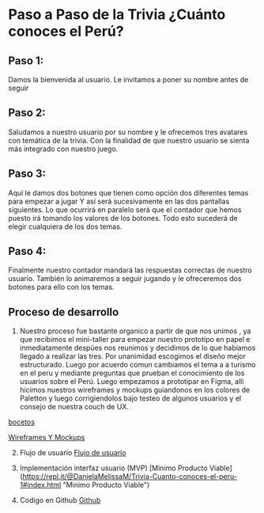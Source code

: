 # Paso a Paso de la Trivia ¿Cuánto conoces el Perú?

## Paso 1:
Damos la bienvenida al usuario. Le invitamos a poner su nombre antes de seguir

## Paso 2:
Saludamos a nuestro usuario por su nombre y le ofrecemos tres avatares con temática de la trivia. Con la finalidad de que nuestro usuario se sienta más integrado con nuestro juego.

## Paso 3:
Aquí le damos dos botones que tienen como opción dos diferentes temas para empezar a jugar Y así será sucesivamente en las dos pantallas siguientes. Lo que ocurrirá en paralelo será que el contador que hemos puesto irá tomando los valores de los botones. Todo esto sucederá de elegir cualquiera de los dos temas.

## Paso 4:
Finalmente nuestro contador mandará las respuestas correctas de nuestro usuario. También lo animaremos a seguir jugando y le ofreceremos dos botones para ello con los temas.

## Proceso de desarrollo

1. Nuestro proceso fue bastante organico a partir de que nos unimos , ya que recibimos el mini-taller para empezar nuestro prototipo en papel e inmediatamente despúes nos reunimos y decidimos de lo que habíamos llegado a realizar las tres. Por unanimidad escogimos el diseño mejor estructurado. Luego por acuerdo comun cambiamos el tema a a turismo en el peru y mediante preguntas que prueban el conocimiento de los usuarios sobre el Perú. Luego empezamos a prototipar en Figma, alli hicimos nuestros wireframes y mockups guiandonos en los colores de Paletton y luego corrigiendolos bajo testeo de algunos usuarios y el consejo de nuestra couch de UX.

[bocetos](https://www.figma.com/file/3JZC21gUKfxkP3LnTD9M1g/Untitled "bocetos")


[Wireframes Y Mockups](https://www.figma.com/file/ZqPSljH96UxyOSPL9e5A8k/trivia-Conociendo-al-Per%C3%BA "Wireframes Y Mockups")

2. Flujo de usuario 
[Flujo de usuario](https://www.figma.com/file/LioUgUYkUcd9TJLEpoHCwu/Untitled "Flujo de usuario")

3. Implementación interfaz usuario (MVP)
[Minimo Producto Viable]
(https://repl.it/@DanielaMelissaM/Trivia-Cuanto-conoces-el-peru-1#index.html "Minimo Producto Viable")

4. Codigo en Github
[Github](https://github.com/MelissaContreras/Trivia-Cu-nto-conoces-el-per--1 "Github")
